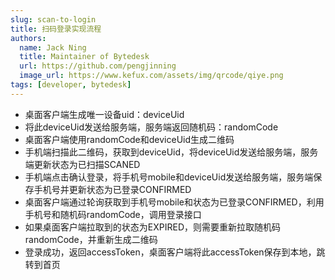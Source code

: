 ```yaml
---
slug: scan-to-login
title: 扫码登录实现流程
authors:
  name: Jack Ning
  title: Maintainer of Bytedesk
  url: https://github.com/pengjinning
  image_url: https://www.kefux.com/assets/img/qrcode/qiye.png
tags: [developer, bytedesk]
---
```


- 桌面客户端生成唯一设备uid：deviceUid
- 将此deviceUid发送给服务端，服务端返回随机码：randomCode
- 桌面客户端使用randomCode和deviceUid生成二维码
- 手机端扫描此二维码，获取到deviceUid，将deviceUid发送给服务端，服务端更新状态为已扫描SCANED
- 手机端点击确认登录，将手机号mobile和deviceUid发送给服务端，服务端保存手机号并更新状态为已登录CONFIRMED
- 桌面客户端通过轮询获取到手机号mobile和状态为已登录CONFIRMED，利用手机号和随机码randomCode，调用登录接口
- 如果桌面客户端拉取到的状态为EXPIRED，则需要重新拉取随机码randomCode，并重新生成二维码
- 登录成功，返回accessToken，桌面客户端将此accessToken保存到本地，跳转到首页
